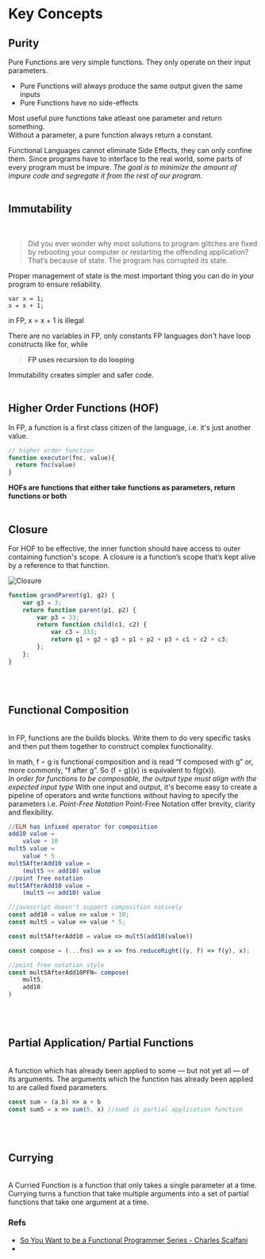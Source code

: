 # Key Concepts

## Purity

Pure Functions are very simple functions. They only operate on their input parameters. 
* Pure Functions will always produce the same output given the same inputs
* Pure Functions have no side-effects

Most useful pure functions take atleast one parameter and return something.  
Without a parameter, a pure function always return a constant.


Functional Languages cannot eliminate Side Effects, they can only confine them. Since programs have to interface to the real world, some parts of every program must be impure. *The goal is to minimize the amount of impure code and segregate it from the rest of our program.*
<br/><br/>

## Immutability    
<br/>

> Did you ever wonder why most solutions to program glitches are fixed by rebooting your computer or restarting the offending application? That’s because of state. The program has corrupted its state.

Proper management of state is the most important thing you can do in your program to ensure reliability.    

```
var x = 1;
x = x + 1;
```
in FP, x = x + 1 is illegal

There are no variables in FP, only constants
FP languages don't have loop constructs like for, while

> **FP uses recursion to do looping**

Immutability creates simpler and safer code.
<br/><br/>

## Higher Order Functions (HOF)

In FP, a function is a first class citizen of the language, i.e. it's just another value.

``` javascript
// higher order function
function executor(fnc, value){
  return fnc(value)
}
```

**HOFs are functions that either take functions as parameters, return functions or both**
<br/><br/>

## Closure

For HOF to be effective, the inner function should have access to outer containing function's scope. A closure is a function’s scope that’s kept alive by a reference to that function.   

![Closure](https://miro.medium.com/max/576/1*0phT7qIAPVxG7KXcL-6B5g.png)
``` javascript
function grandParent(g1, g2) {
    var g3 = 3;
    return function parent(p1, p2) {
        var p3 = 33;
        return function child(c1, c2) {
            var c3 = 333;
            return g1 + g2 + g3 + p1 + p2 + p3 + c1 + c2 + c3;
        };
    };
}
```
<br/><br/>

## Functional Composition
<br/>
In FP, functions are the builds blocks. Write them to do very specific tasks and then put them together to construct complex functionality.     

In math, f ∘ g is functional composition and is read “f composed with g” or, more commonly, “f after g”. So (f ∘ g)(x) is equivalent to f(g(x)).        
*In order for functions to be composable, the output type must align with the expected input type*
With one input and output, it's become easy to create a pipeline of operators and write functions without having to specify the parameters i.e. *Point-Free Notation*
Point-Free Notation offer brevity, clarity and flexibility.


```elm
//ELM has infixed operator for composition
add10 value =
    value + 10
mult5 value =
    value * 5
mult5AfterAdd10 value =
    (mult5 << add10) value
//point free notation
mult5AfterAdd10 value =
    (mult5 << add10) value
```

```javascript
//javascript doesn't support composition natively
const add10 = value => value + 10;
const mult5 = value => value * 5;

const mult5AfterAdd10 = value => mult5(add10(value))

const compose = (...fns) => x => fns.reduceRight((y, f) => f(y), x);

//point free notation style
const mult5AfterAdd10PFN= compose(
    mult5,
    add10
)

```
<br/><br/>

## Partial Application/ Partial Functions
<br/>
A function which has already been applied to some — but not yet all — of its arguments. The arguments which the function has already been applied to are called fixed parameters.

```javascript
const sum = (a,b) => a + b
const sum5 = x => sum(5, x) //sum5 is partial application function
```
<br/><br/>

## Currying
<br/>
A Curried Function is a function that only takes a single parameter at a time.      
Currying turns a function that take multiple arguments into a set of partial functions that take one argument at a time.

### Refs
* [So You Want to be a Functional Programmer Series - Charles Scalfani
 ](https://medium.com/@cscalfani/so-you-want-to-be-a-functional-programmer-part-1-1f15e387e536)
 * [](https://medium.com/javascript-scene/curry-and-function-composition-2c208d774983#:~:text=A%20curried%20function%20is%20a,that%20takes%20the%20third%20argument.)

